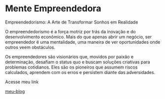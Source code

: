 # Mente Empreendedora


Empreendedorismo: A Arte de Transformar Sonhos em Realidade

O empreendedorismo é a força motriz por trás da inovação e do desenvolvimento econômico. Mais do que apenas abrir um negócio, ser empreendedor é uma mentalidade, uma maneira de ver oportunidades onde outros veem obstáculos.

Os empreendedores são visionários que, movidos por paixão e determinação, desafiam o status quo e buscam soluções criativas para problemas cotidianos. Eles são os pioneiros que assumem riscos calculados, aprendem com os erros e persistem diante das adversidades.

Acesse meu link

 [meu-blog](https://franoliveira8.github.io/meu-blog/inicio/index.html)
